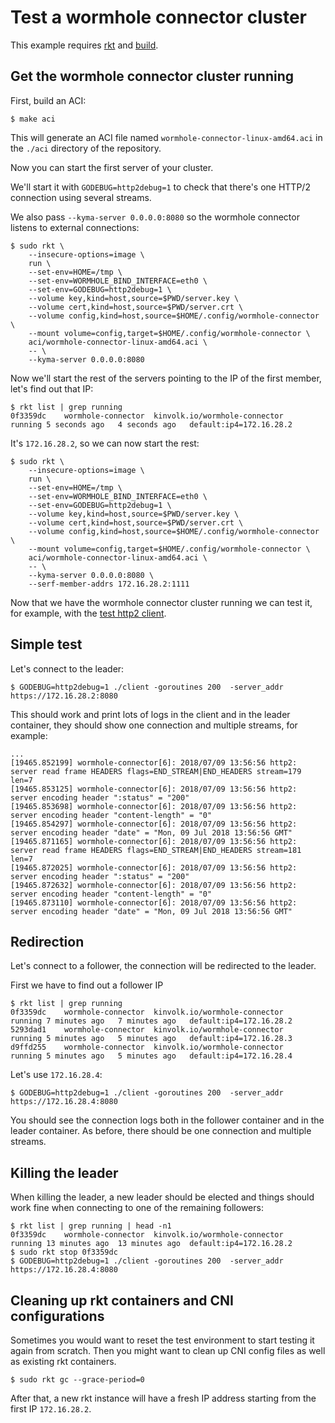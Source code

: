 # Test a wormhole connector cluster

This example requires [rkt](https://github.com/rkt/rkt/releases) and [build](https://github.com/containers/build/releases).

## Get the wormhole connector cluster running

First, build an ACI:

```
$ make aci
```

This will generate an ACI file named `wormhole-connector-linux-amd64.aci` in the `./aci` directory of the repository.

Now you can start the first server of your cluster.

We'll start it with `GODEBUG=http2debug=1` to check that there's one HTTP/2 connection using several streams.

We also pass `--kyma-server 0.0.0.0:8080` so the wormhole connector listens to external connections:

```
$ sudo rkt \
    --insecure-options=image \
    run \
    --set-env=HOME=/tmp \
    --set-env=WORMHOLE_BIND_INTERFACE=eth0 \
    --set-env=GODEBUG=http2debug=1 \
    --volume key,kind=host,source=$PWD/server.key \
    --volume cert,kind=host,source=$PWD/server.crt \
    --volume config,kind=host,source=$HOME/.config/wormhole-connector \
    --mount volume=config,target=$HOME/.config/wormhole-connector \
    aci/wormhole-connector-linux-amd64.aci \
    -- \
    --kyma-server 0.0.0.0:8080
```

Now we'll start the rest of the servers pointing to the IP of the first member, let's find out that IP:

```
$ rkt list | grep running
0f3359dc	wormhole-connector	kinvolk.io/wormhole-connector	running	5 seconds ago	4 seconds ago	default:ip4=172.16.28.2
```

It's `172.16.28.2`, so we can now start the rest:

```
$ sudo rkt \
    --insecure-options=image \
    run \
    --set-env=HOME=/tmp \
    --set-env=WORMHOLE_BIND_INTERFACE=eth0 \
    --set-env=GODEBUG=http2debug=1 \
    --volume key,kind=host,source=$PWD/server.key \
    --volume cert,kind=host,source=$PWD/server.crt \
    --volume config,kind=host,source=$HOME/.config/wormhole-connector \
    --mount volume=config,target=$HOME/.config/wormhole-connector \
    aci/wormhole-connector-linux-amd64.aci \
    -- \
    --kyma-server 0.0.0.0:8080 \
    --serf-member-addrs 172.16.28.2:1111
```

Now that we have the wormhole connector cluster running we can test it, for example, with the [test http2 client](https://github.com/kinvolk/test-http2/tree/master/client).

## Simple test

Let's connect to the leader:

```
$ GODEBUG=http2debug=1 ./client -goroutines 200  -server_addr https://172.16.28.2:8080
```

This should work and print lots of logs in the client and in the leader container, they should show one connection and multiple streams, for example:

```
...
[19465.852199] wormhole-connector[6]: 2018/07/09 13:56:56 http2: server read frame HEADERS flags=END_STREAM|END_HEADERS stream=179 len=7
[19465.853125] wormhole-connector[6]: 2018/07/09 13:56:56 http2: server encoding header ":status" = "200"
[19465.853698] wormhole-connector[6]: 2018/07/09 13:56:56 http2: server encoding header "content-length" = "0"
[19465.854297] wormhole-connector[6]: 2018/07/09 13:56:56 http2: server encoding header "date" = "Mon, 09 Jul 2018 13:56:56 GMT"
[19465.871165] wormhole-connector[6]: 2018/07/09 13:56:56 http2: server read frame HEADERS flags=END_STREAM|END_HEADERS stream=181 len=7
[19465.872025] wormhole-connector[6]: 2018/07/09 13:56:56 http2: server encoding header ":status" = "200"
[19465.872632] wormhole-connector[6]: 2018/07/09 13:56:56 http2: server encoding header "content-length" = "0"
[19465.873110] wormhole-connector[6]: 2018/07/09 13:56:56 http2: server encoding header "date" = "Mon, 09 Jul 2018 13:56:56 GMT"
```

## Redirection

Let's connect to a follower, the connection will be redirected to the leader.

First we have to find out a follower IP

```
$ rkt list | grep running
0f3359dc	wormhole-connector	kinvolk.io/wormhole-connector	running	7 minutes ago	7 minutes ago	default:ip4=172.16.28.2
5293dad1	wormhole-connector	kinvolk.io/wormhole-connector	running	5 minutes ago	5 minutes ago	default:ip4=172.16.28.3
d9ffd255	wormhole-connector	kinvolk.io/wormhole-connector	running	5 minutes ago	5 minutes ago	default:ip4=172.16.28.4
```

Let's use `172.16.28.4`:

```
$ GODEBUG=http2debug=1 ./client -goroutines 200  -server_addr https://172.16.28.4:8080
```

You should see the connection logs both in the follower container and in the leader container.
As before, there should be one connection and multiple streams.

## Killing the leader

When killing the leader, a new leader should be elected and things should work fine when connecting to one of the remaining followers:

```
$ rkt list | grep running | head -n1
0f3359dc	wormhole-connector	kinvolk.io/wormhole-connector	running	13 minutes ago	13 minutes ago	default:ip4=172.16.28.2
$ sudo rkt stop 0f3359dc
$ GODEBUG=http2debug=1 ./client -goroutines 200  -server_addr https://172.16.28.4:8080
```

## Cleaning up rkt containers and CNI configurations

Sometimes you would want to reset the test environment to start testing it again from scratch.
Then you might want to clean up CNI config files as well as existing rkt containers.

```
$ sudo rkt gc --grace-period=0
```

After that, a new rkt instance will have a fresh IP address starting from the first IP `172.16.28.2`.
